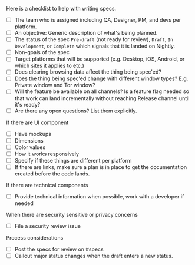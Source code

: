 Here is a checklist to help with writing specs.

- [ ] The team who is assigned including QA, Designer, PM, and devs per platform.
- [ ] An objective: Generic description of what's being planned.
- [ ] The status of the spec `Pre-draft` (not ready for review), `Draft`, `In Development`, or `Complete` which signals that it is landed on Nightly.
- [ ] Non-goals of the spec
- [ ] Target platforms that will be supported (e.g. Desktop, iOS, Android, or which sites it applies to etc.)
- [ ] Does clearing browsing data affect the thing being spec'ed?
- [ ] Does the thing being spec'ed change with different window types? E.g. Private window and Tor window?
- [ ] Will the feature be available on all channels? Is a feature flag needed so that work can land incrementally without reaching Release channel until it's ready?
- [ ] Are there any open questions? List them explicitly. 

If there are UI component
- [ ] Have mockups
- [ ] Dimensions
- [ ] Color values
- [ ] How it works responsively
- [ ] Specify if these things are different per platform
- [ ] If there are links, make sure a plan is in place to get the documentation created before the code lands.

If there are technical components
- [ ] Provide technical information when possible, work with a developer if needed

When there are security sensitive or privacy concerns
- [ ] File a security review issue

Process considerations
- [ ] Post the specs for review on #specs
- [ ] Callout major status changes when the draft enters a new status.